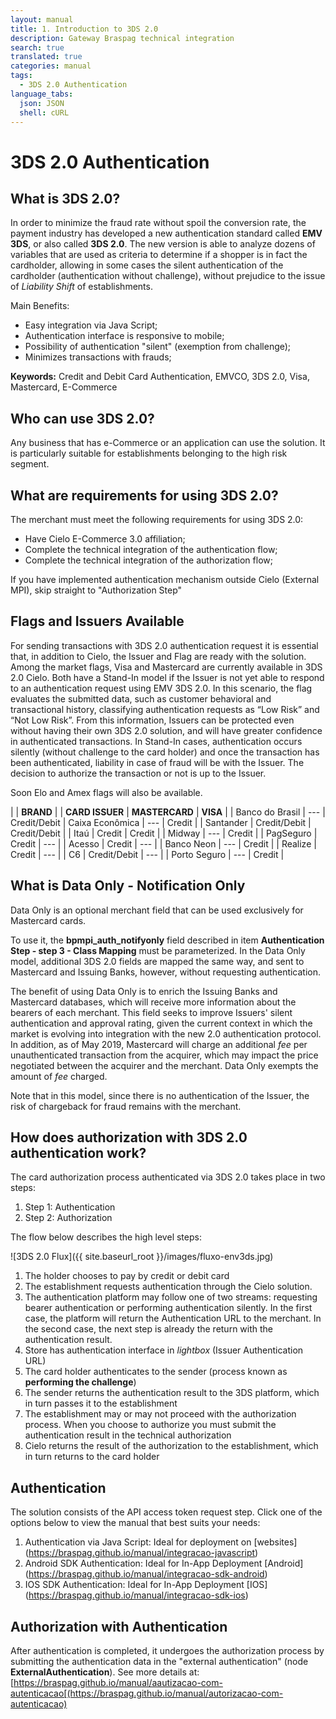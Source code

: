 ```yaml
---
layout: manual
title: 1. Introduction to 3DS 2.0
description: Gateway Braspag technical integration
search: true
translated: true
categories: manual
tags:
  - 3DS 2.0 Authentication
language_tabs:
  json: JSON
  shell: cURL
---
```


# 3DS 2.0 Authentication

## What is 3DS 2.0?

In order to minimize the fraud rate without spoil the conversion rate, the payment industry has developed a new authentication standard called **EMV 3DS**, or also called **3DS 2.0**. The new version is able to analyze dozens of variables that are used as criteria to determine if a shopper is in fact the cardholder, allowing in some cases the silent authentication of the cardholder (authentication without challenge), without prejudice to the issue of _Liability Shift_ of establishments.

Main Benefits:

- Easy integration via Java Script;
- Authentication interface is responsive to mobile;
- Possibility of authentication "silent" (exemption from challenge);
- Minimizes transactions with frauds;

**Keywords:** Credit and Debit Card Authentication, EMVCO, 3DS 2.0, Visa, Mastercard, E-Commerce

## Who can use 3DS 2.0?

Any business that has e-Commerce or an application can use the solution. It is particularly suitable for establishments belonging to the high risk segment.

## What are requirements for using 3DS 2.0?

The merchant must meet the following requirements for using 3DS 2.0:

- Have Cielo E-Commerce 3.0 affiliation;
- Complete the technical integration of the authentication flow;
- Complete the technical integration of the authorization flow;

<aside class="notice">If you have implemented authentication mechanism outside Cielo (External MPI), skip straight to "Authorization Step"</aside>

## Flags and Issuers Available

For sending transactions with 3DS 2.0 authentication request it is essential that, in addition to Cielo, the Issuer and Flag are ready with the solution. Among the market flags, Visa and Mastercard are currently available in 3DS 2.0 Cielo. Both have a Stand-In model if the Issuer is not yet able to respond to an authentication request using EMV 3DS 2.0. In this scenario, the flag evaluates the submitted data, such as customer behavioral and transactional history, classifying authentication requests as “Low Risk” and “Not Low Risk”. From this information, Issuers can be protected even without having their own 3DS 2.0 solution, and will have greater confidence in authenticated transactions. In Stand-In cases, authentication occurs silently (without challenge to the card holder) and once the transaction has been authenticated, liability in case of fraud will be with the Issuer. The decision to authorize the transaction or not is up to the Issuer.

Soon Elo and Amex flags will also be available.

|                     | **BRAND**                           |
| **CARD ISSUER**   | **MASTERCARD**     | **VISA**           |
| Banco do Brasil     | ---                | Credit/Debit
| Caixa Econômica     | ---                | Credit            |
| Santander           | Credit/Debit     | Credit/Debit     |
| Itaú                | Credit            | Credit            |
| Midway              | ---                | Credit            |
| PagSeguro           | Credit            | ---                |
| Acesso              | Credit            | ---                |
| Banco Neon          | ---                | Credit            |
| Realize             | Credit            | ---                |
| C6                  | Credit/Debit     | ---                |
| Porto Seguro        | ---                | Credit            |

## What is Data Only - Notification Only

Data Only is an optional merchant field that can be used exclusively for Mastercard cards.

To use it, the **bpmpi_auth_notifyonly** field described in item **Authentication Step - step 3 - Class Mapping** must be parameterized. In the Data Only model, additional 3DS 2.0 fields are mapped the same way, and sent to Mastercard and Issuing Banks, however, without requesting authentication.

The benefit of using Data Only is to enrich the Issuing Banks and Mastercard databases, which will receive more information about the bearers of each merchant. This field seeks to improve Issuers' silent authentication and approval rating, given the current context in which the market is evolving into integration with the new 2.0 authentication protocol. In addition, as of May 2019, Mastercard will charge an additional _fee_ per unauthenticated transaction from the acquirer, which may impact the price negotiated between the acquirer and the merchant. Data Only exempts the amount of _fee_ charged.

Note that in this model, since there is no authentication of the Issuer, the risk of chargeback for fraud remains with the merchant.

## How does authorization with 3DS 2.0 authentication work?

The card authorization process authenticated via 3DS 2.0 takes place in two steps:

1. Step 1: Authentication
2. Step 2: Authorization

The flow below describes the high level steps:

![3DS 2.0 Flux]({{ site.baseurl_root }}/images/fluxo-env3ds.jpg)

1. The holder chooses to pay by credit or debit card
2. The establishment requests authentication through the Cielo solution.
3. The authentication platform may follow one of two streams: requesting bearer authentication or performing authentication silently. In the first case, the platform will return the Authentication URL to the merchant. In the second case, the next step is already the return with the authentication result.
4. Store has authentication interface in _lightbox_ (Issuer Authentication URL)
5. The card holder authenticates to the sender (process known as **performing the challenge**)
6. The sender returns the authentication result to the 3DS platform, which in turn passes it to the establishment
7. The establishment may or may not proceed with the authorization process. When you choose to authorize you must submit the authentication result in the technical authorization
8. Cielo returns the result of the authorization to the establishment, which in turn returns to the card holder

## Authentication

The solution consists of the API access token request step.
Click one of the options below to view the manual that best suits your needs:

1. Authentication via Java Script: Ideal for deployment on [websites] (https://braspag.github.io/manual/integracao-javascript)
2. Android SDK Authentication: Ideal for In-App Deployment [Android] (https://braspag.github.io/manual/integracao-sdk-android)
3. IOS SDK Authentication: Ideal for In-App Deployment [IOS] (https://braspag.github.io/manual/integracao-sdk-ios)

## Authorization with Authentication

After authentication is completed, it undergoes the authorization process by submitting the authentication data in the "external authentication" (node **ExternalAuthentication**).
See more details at: [https://braspag.github.io/manual/aautizacao-com-autenticacao[(https://braspag.github.io/manual/autorizacao-com-autenticacao)
